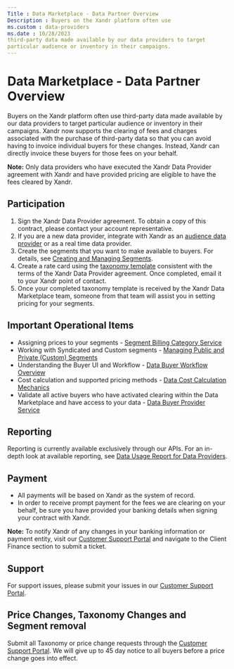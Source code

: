 ```yaml
---
Title : Data Marketplace - Data Partner Overview
Description : Buyers on the Xandr platform often use
ms.custom : data-providers
ms.date : 10/28/2023
third-party data made available by our data providers to target
particular audience or inventory in their campaigns.
---
```



# Data Marketplace - Data Partner Overview



Buyers on the Xandr platform often use
third-party data made available by our data providers to target
particular audience or inventory in their campaigns.
Xandr now supports the clearing of fees and
charges associated with the purchase of third-party data so that you can
avoid having to invoice individual buyers for these changes.
Instead, Xandr can directly invoice these buyers
for those fees on your behalf. 




<b>Note:</b> Only data providers who have
executed the Xandr Data Provider agreement with
Xandr and have provided pricing are eligible to
have the fees cleared by Xandr. 







## Participation

1.  Sign the Xandr Data Provider agreement. To
    obtain a copy of this contract, please contact your account
    representative.
2.  If you are a new data provider, integrate
    with Xandr as an
    <a href="audience-data-integrations.md" class="xref">audience data
    provider</a> or as a real time data provider.
3.  Create the segments that you want to make available to buyers. For
    details, see
    <a href="creating-and-managing-segments.md" class="xref">Creating and
    Managing Segments</a>.
4.  Create a rate card using the <a
    href="attachments/data-marketplace-data-partner-overview/taxonomy-template-new-7-19.xlsx"
    class="xref">taxonomy template</a> consistent with the terms of
    the Xandr Data Provider agreement. Once
    completed, email it to your Xandr point of
    contact.
5.  Once your completed taxonomy template is received by
    the Xandr Data Marketplace team, someone
    from that team will assist you in setting pricing for your segments.





## Important Operational Items

- Assigning prices to your segments
  - <a href="segment-billing-category-service.md" class="xref">Segment
  Billing Category Service</a>
- Working with Syndicated and Custom segments
  - <a href="managing-public-and-private-custom-segments.md"
  class="xref">Managing Public and Private (Custom) Segments</a>
- Understanding the Buyer UI and Workflow
  - <a href="data-buyer-workflow-changes.dita" class="xref"
  target="_blank">Data Buyer Workflow Overview</a>
- Cost calculation and supported pricing methods
  - <a href="data-cost-calculation-mechanics.md" class="xref">Data Cost
  Calculation Mechanics</a>
- Validate all active buyers who have activated clearing within the Data
  Marketplace and have access to your data
  - <a href="data-buyer-provider-service.md" class="xref">Data Buyer
  Provider Service</a>





## Reporting 

Reporting is currently available exclusively through our APIs. For an
in-depth look at available reporting,
see <a href="data-usage-report-for-data-providers.md" class="xref">Data
Usage Report for Data Providers</a>.





## Payment

- All payments will be based on Xandr as the
  system of record.
- In order to receive prompt payment for the fees we are clearing on
  your behalf, be sure you have provided your banking details
  when signing your contract with Xandr.



<b>Note:</b> To notify
Xandr of any changes in your banking information
or payment entity, visit our
<a href="https://help.xandr.com" class="xref" target="_blank">Customer
Support Portal</a> and navigate to the Client Finance section to submit
a ticket.







## Support

For support issues, please submit your issues in our
<a href="https://help.xandr.com" class="xref" target="_blank">Customer
Support Portal</a>.





## Price Changes, Taxonomy Changes and Segment removal

Submit all Taxonomy or price change requests through the
<a href="https://help.xandr.com" class="xref" target="_blank">Customer
Support Portal</a>. We will give up to 45 day notice to all buyers
before a price change goes into effect.






